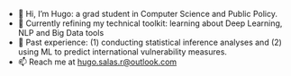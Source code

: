 - 👋 Hi, I’m Hugo: a grad student in Computer Science and Public Policy.
- 🌱 Currently refining my technical toolkit: learning about Deep Learning, NLP and Big Data tools
- :palm_tree: Past experience: (1) conducting statistical inference analyses and (2) using ML to predict international vulnerability measures.
- 📫 Reach me at hugo.salas.r@outlook.com

<!---
hugosalasr7/hugosalasr7 is a ✨ special ✨ repository because its `README.md` (this file) appears on your GitHub profile.
You can click the Preview link to take a look at your changes.
--->
